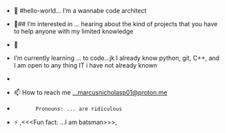 - 👋 #hello-world... I’m a wannabe code architect

- 👀## I’m interested in ... hearing about the kind of projects that you have to help anyone with my limited knowledge
- 🌱
-    I’m currently learning ... to code...jk I already know python, git, C++, and I am open to any thing IT i have not already known
- 
- 📫     How to reach me ...marcusnicholasp01@proton.me 
-            Pronouns: ... are ridiculous 
- ⚡ ,<<<Fun fact: ...I am batsman>>>,

<!---
marcusnp3/marcusnp3 is a ✨ special ✨ repository because its `README.md` (this file) appears on your GitHub profile.
You can click the Preview link to take a look at your changes.
--->
